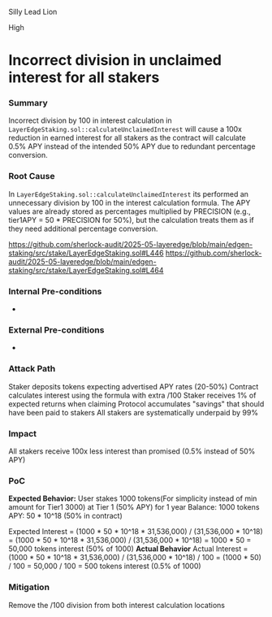Silly Lead Lion

High

# Incorrect division in unclaimed interest for all stakers

### Summary

Incorrect division by 100 in interest calculation in `LayerEdgeStaking.sol::calculateUnclaimedInterest` will cause a 100x reduction in earned interest for all stakers as the contract will calculate 0.5% APY instead of the intended 50% APY due to redundant percentage conversion.

### Root Cause

In `LayerEdgeStaking.sol::calculateUnclaimedInterest` its performed an unnecessary division by 100 in the interest calculation formula. The APY values are already stored as percentages multiplied by PRECISION (e.g., tier1APY = 50 * PRECISION for 50%), but the calculation treats them as if they need additional percentage conversion.

https://github.com/sherlock-audit/2025-05-layeredge/blob/main/edgen-staking/src/stake/LayerEdgeStaking.sol#L446
https://github.com/sherlock-audit/2025-05-layeredge/blob/main/edgen-staking/src/stake/LayerEdgeStaking.sol#L464

### Internal Pre-conditions

-

### External Pre-conditions

-

### Attack Path

Staker deposits tokens expecting advertised APY rates (20-50%)
Contract calculates interest using the formula with extra /100
Staker receives 1% of expected returns when claiming
Protocol accumulates "savings" that should have been paid to stakers
All stakers are systematically underpaid by 99%

### Impact

All stakers receive 100x less interest than promised (0.5% instead of 50% APY)


### PoC

**Expected Behavior:**
User stakes 1000 tokens(For simplicity instead of min amount for Tier1 3000) at Tier 1 (50% APY) for 1 year
Balance: 1000 tokens
APY: 50 * 10^18 (50% in contract)

Expected Interest = (1000 * 50 * 10^18 * 31,536,000) / (31,536,000 * 10^18)
                  = (1000 * 50 * 10^18 * 31,536,000) / (31,536,000 * 10^18)
                  = 1000 * 50
                  = 50,000 tokens interest (50% of 1000)
**Actual Behavior** 
Actual Interest = (1000 * 50 * 10^18 * 31,536,000) / (31,536,000 * 10^18) / 100
                = (1000 * 50) / 100
                = 50,000 / 100
                = 500 tokens interest (0.5% of 1000)

### Mitigation

Remove the /100 division from both interest calculation locations